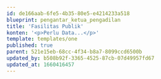 ```yaml
---
id: de166aab-6fe5-4b35-80e5-e4214233a518
blueprint: pengantar_ketua_pengadilan
title: 'Fasilitas Publik'
konten: '<p>Perlu Data...</p>'
template: templates/one
published: true
parent: 521e15eb-68cc-4f34-b8a7-8099ccd6500b
updated_by: b508b92f-3365-4525-87cb-07d49957fd67
updated_at: 1660416457
---
```

